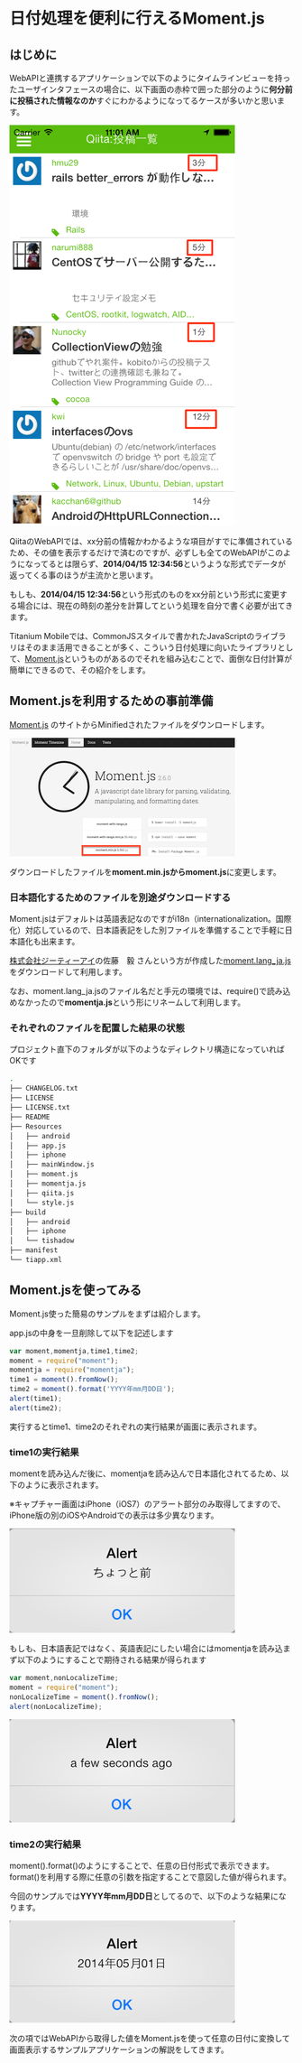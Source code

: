 # 日付処理を便利に行えるMoment.js

## はじめに

WebAPIと連携するアプリケーションで以下のようにタイムラインビューを持ったユーザインタフェースの場合に、以下画面の赤枠で囲った部分のように**何分前に投稿された情報なのか**すぐにわかるようになってるケースが多いかと思います。

![イメージ](../../../image/introduceJSLibrary-moment01.png)

QiitaのWebAPIでは、xx分前の情報かわかるような項目がすでに準備されているため、その値を表示するだけで済むのですが、必ずしも全てのWebAPIがこのようになってるとは限らず、**2014/04/15 12:34:56**というような形式でデータが返ってくる事のほうが主流かと思います。

もしも、**2014/04/15 12:34:56**という形式のものをxx分前という形式に変更する場合には、現在の時刻の差分を計算してという処理を自分で書く必要が出てきます。

Titanium Mobileでは、CommonJSスタイルで書かれたJavaScriptのライブラリはそのまま活用できることが多く、こういう日付処理に向いたライブラリとして、[Moment.js](http://momentjs.com/)というものがあるのでそれを組み込むことで、面倒な日付計算が簡単にできるので、その紹介をします。

## Moment.jsを利用するための事前準備

[Moment.js](http://momentjs.com/) のサイトからMinifiedされたファイルをダウンロードします。

![iPhone](../../../image/introduceJSLibrary-moment00.png)

ダウンロードしたファイルを**moment.min.jsからmoment.js**に変更します。

### 日本語化するためのファイルを別途ダウンロードする

Moment.jsはデフォルトは英語表記なのですがi18n（internationalization。国際化）対応しているので、日本語表記をした別ファイルを準備することで手軽に日本語化も出来ます。

[株式会社ジーティーアイ](http://gti.jp)の佐藤　毅 さんという方が作成した[moment.lang_ja.js](http://gti.jp/ajax/livestamp/moment.lang_ja.js)をダウンロードして利用します。

なお、moment.lang_ja.jsのファイル名だと手元の環境では、require()で読み込めなかったので**momentja.js**という形にリネームして利用します。

### それぞれのファイルを配置した結果の状態

プロジェクト直下のフォルダが以下のようなディレクトリ構造になっていればOKです

```sh
.
├── CHANGELOG.txt
├── LICENSE
├── LICENSE.txt
├── README
├── Resources
│   ├── android
│   ├── app.js
│   ├── iphone
│   ├── mainWindow.js
│   ├── moment.js
│   ├── momentja.js
│   ├── qiita.js
│   └── style.js
├── build
│   ├── android
│   ├── iphone
│   └── tishadow
├── manifest
└── tiapp.xml
```

## Moment.jsを使ってみる

Moment.js使った簡易のサンプルをまずは紹介します。

app.jsの中身を一旦削除して以下を記述します

```javascript
var moment,momentja,time1,time2;
moment = require("moment");
momentja = require("momentja");
time1 = moment().fromNow();
time2 = moment().format('YYYY年mm月DD日');
alert(time1);
alert(time2);
```

実行するとtime1、time2のそれぞれの実行結果が画面に表示されます。

### time1の実行結果

momentを読み込んだ後に、momentjaを読み込んで日本語化されてるため、以下のように表示されます。

※キャプチャー画面はiPhone（iOS7）のアラート部分のみ取得してますので、iPhone版の別のiOSやAndroidでの表示は多少異なります。

![](../../../image/introduceJSLibrary-moment-alert00.png)

もしも、日本語表記ではなく、英語表記にしたい場合にはmomentjaを読み込まず以下のようにすることで期待される結果が得られます

```javascript
var moment,nonLocalizeTime;
moment = require("moment");
nonLocalizeTime = moment().fromNow();
alert(nonLocalizeTime);
```
![](../../../image/introduceJSLibrary-moment-alert02.png)

### time2の実行結果

moment().format()のようにすることで、任意の日付形式で表示できます。format()を利用する際に任意の引数を指定することで意図した値が得られます。

今回のサンプルでは**YYYY年mm月DD日**としてるので、以下のような結果になります。

![](../../../image/introduceJSLibrary-moment-alert01.png)

次の項ではWebAPIから取得した値をMoment.jsを使って任意の日付に変換して画面表示するサンプルアプリケーションの解説をしてきます。
